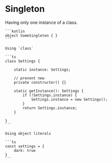 # Singleton

Having only one instance of a class.

~~~admonish example title="Kotlin"
```kotlin
object SomeSingleton { }
```
~~~

~~~admonish example title="TypeScript"
Using `class`
    
```ts
class Settings {

	static instance: Settings;

	// prevent new
	private constructor() {}

	static getInstance(): Settings {
		if (!Settings.instance) {
			Settings.instance = new Settings();
		}
		return Settings.instance;
	}

}
```
~~~
    
~~~admonish example title="TypeScript"
Using object literals
    
```ts
const settings = {
	dark: true
}
```
~~~
